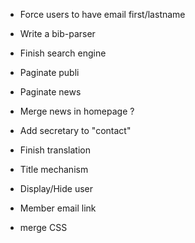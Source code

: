 * Force users to have email first/lastname
* Write a bib-parser
* Finish search engine
* Paginate publi
* Paginate news
* Merge news in homepage ?
* Add secretary to "contact"
* Finish translation
* Title mechanism
* Display/Hide user
* Member email link

* merge CSS
